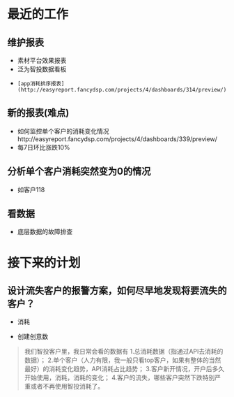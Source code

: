 # 最近的工作

## 维护报表

+  素材平台效果报表
+    泛为智投数据看板
+     [app消耗排序报表](http://easyreport.fancydsp.com/projects/4/dashboards/314/preview/) 

## 新的报表(难点)


+  如何监控单个客户的消耗变化情况http://easyreport.fancydsp.com/projects/4/dashboards/339/preview/
+  每7日环比涨跌10%

## 分析单个客户消耗突然变为0的情况

+ 如客户118

## 看数据

+ 底层数据的故障排查

 # 接下来的计划

## 设计流失客户的报警方案，如何尽早地发现将要流失的客户？

+ 消耗

+ 创建创意数

> 我们智投客户里，我日常会看的数据有
1.总消耗数据（指通过API去消耗的数据）；
2.单个客户（人力有限，我一般只看top客户，如果有整体的当然最好）的消耗变化趋势，API消耗占比趋势；
3.客户新开情况，开户后多久开始使用，消耗，消耗的变化；
4.客户的流失，哪些客户突然下跌特别严重或者不再使用智投消耗了。

  